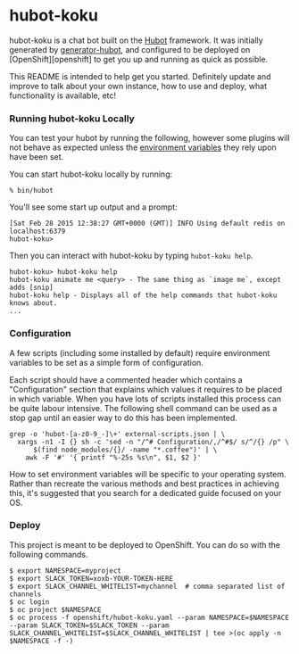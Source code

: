 # hubot-koku

hubot-koku is a chat bot built on the [Hubot][hubot] framework. It was
initially generated by [generator-hubot][generator-hubot], and configured to be
deployed on [OpenShift][openshift] to get you up and running as quick as possible.

This README is intended to help get you started. Definitely update and improve
to talk about your own instance, how to use and deploy, what functionality is
available, etc!

[heroku]: http://www.openshift.com
[hubot]: http://hubot.github.com
[generator-hubot]: https://github.com/github/generator-hubot

### Running hubot-koku Locally

You can test your hubot by running the following, however some plugins will not
behave as expected unless the [environment variables](#configuration) they rely
upon have been set.

You can start hubot-koku locally by running:

    % bin/hubot

You'll see some start up output and a prompt:

    [Sat Feb 28 2015 12:38:27 GMT+0000 (GMT)] INFO Using default redis on localhost:6379
    hubot-koku>

Then you can interact with hubot-koku by typing `hubot-koku help`.

    hubot-koku> hubot-koku help
    hubot-koku animate me <query> - The same thing as `image me`, except adds [snip]
    hubot-koku help - Displays all of the help commands that hubot-koku knows about.
    ...

### Configuration

A few scripts (including some installed by default) require environment
variables to be set as a simple form of configuration.

Each script should have a commented header which contains a "Configuration"
section that explains which values it requires to be placed in which variable.
When you have lots of scripts installed this process can be quite labour
intensive. The following shell command can be used as a stop gap until an
easier way to do this has been implemented.

    grep -o 'hubot-[a-z0-9_-]\+' external-scripts.json | \
      xargs -n1 -I {} sh -c 'sed -n "/^# Configuration/,/^#$/ s/^/{} /p" \
          $(find node_modules/{}/ -name "*.coffee")' | \
        awk -F '#' '{ printf "%-25s %s\n", $1, $2 }'

How to set environment variables will be specific to your operating system.
Rather than recreate the various methods and best practices in achieving this,
it's suggested that you search for a dedicated guide focused on your OS.


### Deploy

This project is meant to be deployed to OpenShift. You can do so with the following commands.

```
$ export NAMESPACE=myproject
$ export SLACK_TOKEN=xoxb-YOUR-TOKEN-HERE
$ export SLACK_CHANNEL_WHITELIST=mychannel  # comma separated list of channels
$ oc login
$ oc project $NAMESPACE
$ oc process -f openshift/hubot-koku.yaml --param NAMESPACE=$NAMESPACE --param SLACK_TOKEN=$SLACK_TOKEN --param SLACK_CHANNEL_WHITELIST=$SLACK_CHANNEL_WHITELIST | tee >(oc apply -n $NAMESPACE -f -)
```

